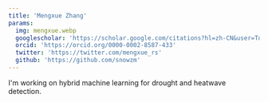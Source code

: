 ```yaml
---
title: 'Mengxue Zhang'
params:
  img: mengxue.webp
  googlescholar: 'https://scholar.google.com/citations?hl=zh-CN&user=To-g0UkAAAAJ'
  orcid: 'https://orcid.org/0000-0002-8587-433'
  twitter: 'https://twitter.com/mengxue_rs'
  github: 'https://github.com/snowzm'
---
```


I'm working on hybrid machine learning for drought and heatwave detection.
